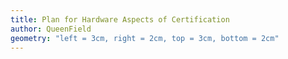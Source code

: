 ```yaml
---
title: Plan for Hardware Aspects of Certification
author: QueenField
geometry: "left = 3cm, right = 2cm, top = 3cm, bottom = 2cm"
---
```

